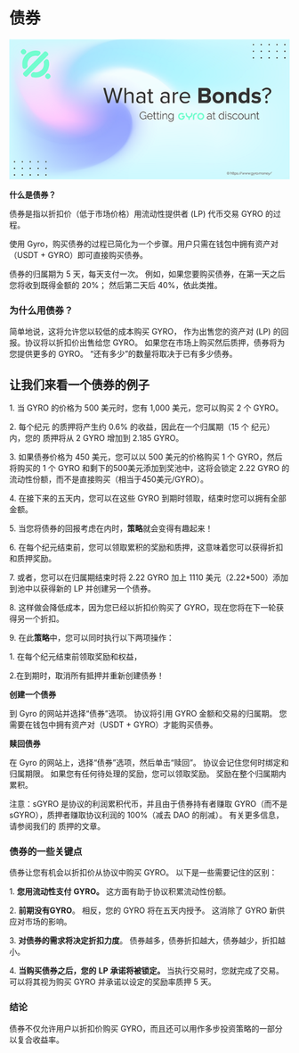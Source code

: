 # 债券

![](<../.gitbook/assets/image (29).png>)

**什么是债券？**

债券是指以折扣价（低于市场价格）用流动性提供者 (LP) 代币交易 GYRO 的过程。

使用 Gyro，购买债券的过程已简化为一个步骤。用户只需在钱包中拥有资产对（USDT + GYRO）即可直接购买债券。

债券的归属期为 5 天，每天支付一次。 例如，如果您要购买债券，在第一天之后您将收到既得金额的 20%； 然后第二天后 40%，依此类推。

### **为什么用债券？**

简单地说，这将允许您以较低的成本购买 GYRO， 作为出售您的资产对 (LP) 的回报。协议将以折扣价出售给您 GYRO。 如果您在市场上购买然后质押，债券将为您提供更多的 GYRO。 “还有多少”的数量将取决于已有多少债券。

## 让我们来看一个债券的例子

1\.   当 GYRO 的价格为 500 美元时，您有 1,000 美元，您可以购买 2 个 GYRO。

2\. 每个纪元 的质押将产生约 0.6% 的收益，因此在一个归属期（15 个 纪元）内，您的 质押将从 2 GYRO 增加到 2.185 GYRO。

3\. 如果债券价格为 450 美元，您可以以 500 美元的价格购买 1 个 GYRO，然后将购买的 1 个 GYRO 和剩下的500美元添加到奖池中，这将会锁定 2.22 GYRO 的流动性份额，而不是直接购买（相当于450美元/GYRO）。

4\. 在接下来的五天内，您可以在这些 GYRO 到期时领取，结束时您可以拥有全部金额。

5\. 当您将债券的回报考虑在内时，**策略**就会变得有趣起来！

6\. 在每个纪元结束前，您可以领取累积的奖励和质押，这意味着您可以获得折扣和质押奖励。

7\. 或者，您可以在归属期结束时将 2.22 GYRO 加上 1110 美元（2.22\*500）添加到池中以获得新的 LP 并创建另一个债券。

8\. 这样做会降低成本，因为您已经以折扣价购买了 GYRO，现在您将在下一轮获得另一个折扣。

9\. 在此**策略**中，您可以同时执行以下两项操作：

1\.   在每个纪元结束前领取奖励和权益，

2.在到期时，取消所有抵押并重新创建债券！

**创建一个债券**

到 Gyro 的网站并选择“债券”选项。 协议将引用 GYRO 金额和交易的归属期。 您需要在钱包中拥有资产对（USDT + GYRO）才能购买债券。

**赎回债券**

在 Gyro 的网站上，选择“债券”选项，然后单击“赎回”。 协议会记住您何时绑定和归属期限。 如果您有任何待处理的奖励，您可以领取奖励。 奖励在整个归属期内累积。

注意：sGYRO 是协议的利润累积代币，并且由于债券持有者赚取 GYRO（而不是 sGYRO），质押者赚取协议利润的 100%（减去 DAO 的削减）。 有关更多信息，请参阅我们的 质押的文章。

### **债券的一些关键点**

债券让您有机会以折扣价从协议中购买 GYRO。 以下是一些需要记住的区别：

1\.   **您用流动性支付** **GYRO。** 这方面有助于协议积累流动性份额。

2\.   **前期没有GYRO**。 相反，您的 GYRO 将在五天内授予。 这消除了 GYRO 新供应对市场的影响。

3\.   **对债券的需求将决定折扣力度**。 债券越多，债券折扣越大，债券越少，折扣越小。

4\.   **当购买债券之后，您的** **LP** **承诺将被锁定。** 当执行交易时，您就完成了交易。 可以将其视为购买 GYRO 并承诺以设定的奖励率质押 5 天。

### **结论**

债券不仅允许用户以折扣价购买 GYRO，而且还可以用作多步投资策略的一部分以复合收益率。
